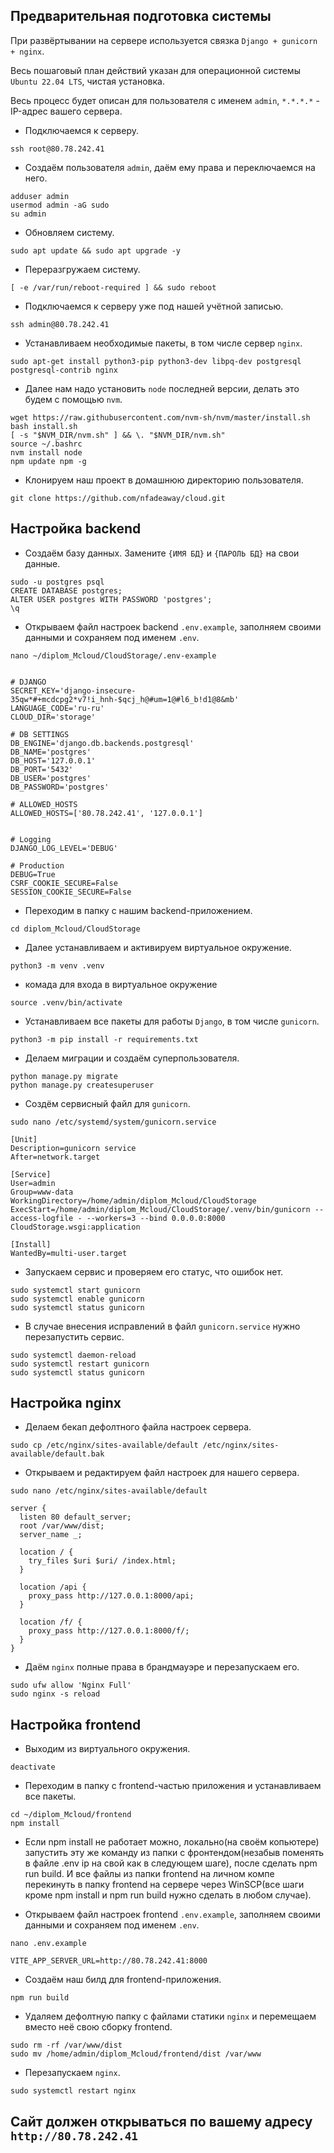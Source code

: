 ## Предварительная подготовка системы

При развёртывании на сервере используется связка `Django + gunicorn + nginx`.

Весь пошаговый план действий указан для операционной системы `Ubuntu 22.04 LTS`, чистая установка.

Весь процесс будет описан для пользователя с именем `admin`, `*.*.*.*` - IP-адрес вашего сервера. 

- Подключаемся к серверу.

`ssh root@80.78.242.41`

- Создаём пользователя `admin`, даём ему права и переключаемся на него.
```
adduser admin
usermod admin -aG sudo
su admin
```
- Обновляем систему.

`sudo apt update && sudo apt upgrade -y`

- Переразгружаем систему.

`[ -e /var/run/reboot-required ] && sudo reboot`

- Подключаемся к серверу уже под нашей учётной записью.

`ssh admin@80.78.242.41`

- Устанавливаем необходимые пакеты, в том числе сервер `nginx`.

`sudo apt-get install python3-pip python3-dev libpq-dev postgresql postgresql-contrib nginx`

- Далее нам надо установить `node` последней версии, делать это будем с помощью `nvm`.

```
wget https://raw.githubusercontent.com/nvm-sh/nvm/master/install.sh
bash install.sh
[ -s "$NVM_DIR/nvm.sh" ] && \. "$NVM_DIR/nvm.sh"
source ~/.bashrc
nvm install node
npm update npm -g
```

- Клонируем наш проект в домашнюю директорию пользователя.

`git clone https://github.com/nfadeaway/cloud.git`

## Настройка backend

- Создаём базу данных. Замените `{ИМЯ БД}` и `{ПАРОЛЬ БД}` на свои данные.

```
sudo -u postgres psql
CREATE DATABASE postgres;
ALTER USER postgres WITH PASSWORD 'postgres';
\q
```
- Открываем файл настроек backend `.env.example`, заполняем своими данными и сохраняем под именем `.env`.

`nano ~/diplom_Mcloud/CloudStorage/.env-example`

```

# DJANGO
SECRET_KEY='django-insecure-35qw*#+mcdcpg2*v7!i_hnh-$qcj_h@#um=1@#l6_b!d1@8&mb'
LANGUAGE_CODE='ru-ru'
CLOUD_DIR='storage'

# DB SETTINGS
DB_ENGINE='django.db.backends.postgresql'
DB_NAME='postgres'
DB_HOST='127.0.0.1'
DB_PORT='5432'
DB_USER='postgres'
DB_PASSWORD='postgres'

# ALLOWED_HOSTS
ALLOWED_HOSTS=['80.78.242.41', '127.0.0.1']


# Logging
DJANGO_LOG_LEVEL='DEBUG'

# Production
DEBUG=True
CSRF_COOKIE_SECURE=False
SESSION_COOKIE_SECURE=False
```

- Переходим в папку с нашим backend-приложением.

`cd diplom_Mcloud/CloudStorage`

- Далее устанавливаем и активируем виртуальное окружение.

```
python3 -m venv .venv
```
- комада для входа в виртуальное окружение
```
source .venv/bin/activate
```

- Устанавливаем все пакеты для работы `Django`, в том числе `gunicorn`.

`python3 -m pip install -r requirements.txt`

- Делаем миграции и создаём суперпользователя.

```
python manage.py migrate
python manage.py createsuperuser
```

- Создём сервисный файл для `gunicorn`.

`sudo nano /etc/systemd/system/gunicorn.service`

```
[Unit]
Description=gunicorn service
After=network.target

[Service]
User=admin
Group=www-data
WorkingDirectory=/home/admin/diplom_Mcloud/CloudStorage
ExecStart=/home/admin/diplom_Mcloud/CloudStorage/.venv/bin/gunicorn --access-logfile - --workers=3 --bind 0.0.0.0:8000 CloudStorage.wsgi:application

[Install]
WantedBy=multi-user.target
```

- Запускаем сервис и проверяем его статус, что ошибок нет.

```
sudo systemctl start gunicorn
sudo systemctl enable gunicorn
sudo systemctl status gunicorn
```

- В случае внесения исправлений в файл `gunicorn.service` нужно перезапустить сервис.

```
sudo systemctl daemon-reload
sudo systemctl restart gunicorn
sudo systemctl status gunicorn
```

## Настройка nginx

- Делаем бекап дефолтного файла настроек сервера.

`sudo cp /etc/nginx/sites-available/default /etc/nginx/sites-available/default.bak`

- Открываем и редактируем файл настроек для нашего сервера.

`sudo nano /etc/nginx/sites-available/default`

```
server {
  listen 80 default_server;
  root /var/www/dist;
  server_name _;

  location / {
    try_files $uri $uri/ /index.html;
  }

  location /api {
    proxy_pass http://127.0.0.1:8000/api;
  }

  location /f/ {
    proxy_pass http://127.0.0.1:8000/f/;
  }
}
```

- Даём `nginx` полные права в брандмауэре и перезапускаем его.

```
sudo ufw allow 'Nginx Full'
sudo nginx -s reload
```

## Настройка frontend

- Выходим из виртуального окружения.

`deactivate`

- Переходим в папку с frontend-частью приложения и устанавливаем все пакеты.

```
cd ~/diplom_Mcloud/frontend
npm install
```
- Если npm install не работает можно, локально(на своём копьютере) запустить эту же команду из папки с фронтендом(незабыв поменять в файле .env ip на свой как в следующем шаге), после сделать npm run build. И все файлы из папки frontend на личном компе перекинуть в папку frontend на сервере через WinSCP(все шаги кроме npm install и npm run build нужно сделать в любом случае).

- Открываем файл настроек frontend `.env.example`, заполняем своими данными и сохраняем под именем `.env`.

`nano .env.example`

`VITE_APP_SERVER_URL=http://80.78.242.41:8000`

- Создаём наш билд для frontend-приложения.

`npm run build`

- Удаляем дефолтную папку с файлами статики `nginx` и перемещаем вместо неё свою сборку frontend.

```
sudo rm -rf /var/www/dist
sudo mv /home/admin/diplom_Mcloud/frontend/dist /var/www
```
- Перезапускаем `nginx`.

`sudo systemctl restart nginx`

## Сайт должен открываться по вашему адресу `http://80.78.242.41`